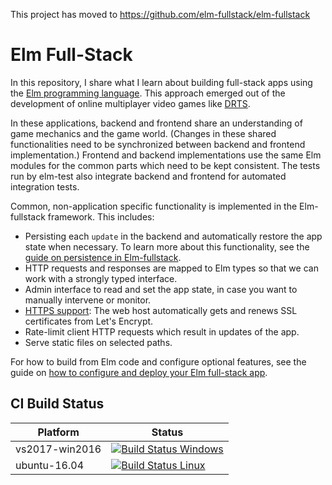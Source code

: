 This project has moved to https://github.com/elm-fullstack/elm-fullstack

# Elm Full-Stack

In this repository, I share what I learn about building full-stack apps using the [Elm programming language](https://elm-lang.org). This approach emerged out of the development of online multiplayer video games like [DRTS](https://drtsgame.com).

In these applications, backend and frontend share an understanding of game mechanics and the game world. (Changes in these shared functionalities need to be synchronized between backend and frontend implementation.) Frontend and backend implementations use the same Elm modules for the common parts which need to be kept consistent. The tests run by elm-test also integrate backend and frontend for automated integration tests.

Common, non-application specific functionality is implemented in the Elm-fullstack framework. This includes:

+ Persisting each `update` in the backend and automatically restore the app state when necessary. To learn more about this functionality, see the [guide on persistence in Elm-fullstack](./guide/persistence-in-elm-fullstack.md).
+ HTTP requests and responses are mapped to Elm types so that we can work with a strongly typed interface.
+ Admin interface to read and set the app state, in case you want to manually intervene or monitor.
+ [HTTPS support](./guide/how-to-configure-and-deploy-your-elm-full-stack-app.md#support-https): The web host automatically gets and renews SSL certificates from Let's Encrypt.
+ Rate-limit client HTTP requests which result in updates of the app.
+ Serve static files on selected paths.

For how to build from Elm code and configure optional features, see the guide on [how to configure and deploy your Elm full-stack app](guide/how-to-configure-and-deploy-your-elm-full-stack-app.md).

## CI Build Status

Platform | Status
--- | ---
| vs2017-win2016 | [![Build Status Windows](https://dev.azure.com/kalmit/kalmit/_apis/build/status/Kalmit%20Windows?branchName=master)](https://dev.azure.com/kalmit/kalmit/_build/latest?definitionId=2?branchName=master) |
| ubuntu-16.04 | [![Build Status Linux](https://dev.azure.com/kalmit/kalmit/_apis/build/status/Kalmit%20Linux?branchName=master)](https://dev.azure.com/kalmit/kalmit/_build/latest?definitionId=3?branchName=master) |
